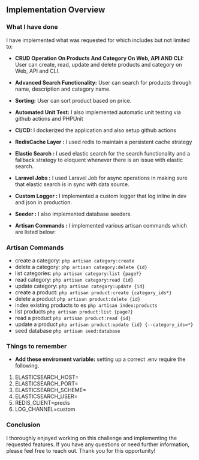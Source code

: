 ## Implementation Overview

### What I have done

I have implemented what was requested for which includes but not limited to:

* **CRUD Operation On Products And Category On Web, API AND CLI:** User can create, read, update and delete products and category on Web, API and CLI.

* **Advanced Search Functionality:** User can search for products through name, description and category name.

* **Sorting:** User can sort product based on price.

* **Automated Unit Test:** I also implemented automatic unit testing via github actions and PHPUnit

* **CI/CD:** I dockerized the application and also setup github actions

* **RedisCache Layer :** I used redis to maintain a persistent cache strategy

* **Elastic Search :** I used elastic search for the search functionality and a fallback strategy to eloquent whenever there is an issue with elastic search.

* **Laravel Jobs :** I used Laravel Job for async operations in making sure that elastic search is in sync with data source.

* **Custom Logger :** I implemented a custom logger that log inline in dev and json in production.

* **Seeder :** I also implemented database seeders.

* **Artisan Commands :** I implemented various artisan commands which are listed below:


### Artisan Commands

* create a category:                `php artisan category:create`
* delete a category:                `php artisan category:delete {id}`
* list categories:                  `php artisan category:list {page?}`
* read category:                    `php artisan category:read {id}`
* update category:                  `php artisan category:update {id}`
* create a product:                 `php artisan product:create {category_ids*}`
* delete a product                  `php artisan product:delete {id}`
* index existing products to es     `php artisan index:products`
* list products                     `php artisan product:list {page?}`
* read a product                    `php artisan product:read {id}`
* update a product                  `php artisan product:update {id} {--category_ids=*}`
* seed database                     `php artisan seed:database`


### Things to remember
* **Add these enviroment variable:** setting up a correct .env require the following.
1.  ELASTICSEARCH_HOST=
1.  ELASTICSEARCH_PORT=
1.  ELASTICSEARCH_SCHEME=
1.  ELASTICSEARCH_USER=
1.  REDIS_CLIENT=predis
1.  LOG_CHANNEL=custom


### Conclusion
I thoroughly enjoyed working on this challenge and implementing the requested features. If you have any questions or need further information, please feel free to reach out. Thank you for this opportunity!
